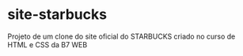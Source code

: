 # site-starbucks
 Projeto de um clone do site oficial do STARBUCKS criado no curso de HTML e CSS da B7 WEB
